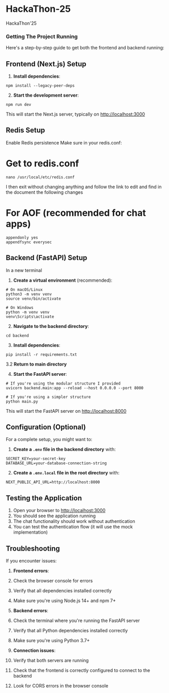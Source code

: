 # HackaThon-25
HackaThon'25

### Getting The Project Running

Here's a step-by-step guide to get both the frontend and backend running:

## Frontend (Next.js) Setup

1. **Install dependencies**:

```shellscript
npm install --legacy-peer-deps
```


2. **Start the development server**:

```shellscript
npm run dev
```

This will start the Next.js server, typically on [http://localhost:3000](http://localhost:3000)


## Redis Setup
Enable Redis persistence
Make sure in your redis.conf:

# Get to redis.conf
```shellscript
nano /usr/local/etc/redis.conf
```
I then exit without changing anything and follow the link to edit and find in the document the following changes

# For AOF (recommended for chat apps)
```shellscript
appendonly yes
appendfsync everysec
```




## Backend (FastAPI) Setup
In a new terminal

1. **Create a virtual environment** (recommended):

```shellscript
# On macOS/Linux
python3 -m venv venv
source venv/bin/activate

# On Windows
python -m venv venv
venv\Scripts\activate
```


2. **Navigate to the backend directory**:

```shellscript
cd backend
```


3. **Install dependencies**:

```shellscript
pip install -r requirements.txt
```
3.2 **Return to main directory**

4. **Start the FastAPI server**:

```shellscript
# If you're using the modular structure I provided
uvicorn backend.main:app --reload --host 0.0.0.0 --port 8000

# If you're using a simpler structure
python main.py
```

This will start the FastAPI server on [http://localhost:8000](http://localhost:8000)




## Configuration (Optional)

For a complete setup, you might want to:

1. **Create a `.env` file in the backend directory** with:

```plaintext
SECRET_KEY=your-secret-key
DATABASE_URL=your-database-connection-string
```


2. **Create a `.env.local` file in the root directory** with:

```plaintext
NEXT_PUBLIC_API_URL=http://localhost:8000
```




## Testing the Application

1. Open your browser to [http://localhost:3000](http://localhost:3000)
2. You should see the application running
3. The chat functionality should work without authentication
4. You can test the authentication flow (it will use the mock implementation)


## Troubleshooting

If you encounter issues:

1. **Frontend errors**:

1. Check the browser console for errors
2. Verify that all dependencies installed correctly
3. Make sure you're using Node.js 14+ and npm 7+



2. **Backend errors**:

1. Check the terminal where you're running the FastAPI server
2. Verify that all Python dependencies installed correctly
3. Make sure you're using Python 3.7+



3. **Connection issues**:

1. Verify that both servers are running
2. Check that the frontend is correctly configured to connect to the backend
3. Look for CORS errors in the browser console


